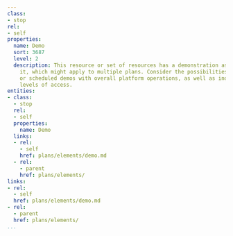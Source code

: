 ```yaml
---
class:
- stop
rel:
- self
properties:
  name: Demo
  sort: 3687
  level: 2
  description: This resource or set of resources has a demonstration associated with
    it, which might apply to multiple plans. Consider the possibilities of offer live,
    or scheduled demos with overall platform operations, as well as individual planned
    levels of access.
entities:
- class:
  - stop
  rel:
  - self
  properties:
    name: Demo
  links:
  - rel:
    - self
    href: plans/elements/demo.md
  - rel:
    - parent
    href: plans/elements/
links:
- rel:
  - self
  href: plans/elements/demo.md
- rel:
  - parent
  href: plans/elements/
...
```

